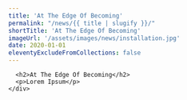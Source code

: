 ```yaml
---
title: 'At The Edge Of Becoming'
permalink: "/news/{{ title | slugify }}/"
shortTitle: 'At The Edge Of Becoming'
imageUrl: '/assets/images/news/installation.jpg'
date: 2020-01-01
eleventyExcludeFromCollections: false
---
```



      <h2>At The Edge Of Becoming</h2>
      <p>Lorem Ipsum</p>
    </div>
  </div>
</div>